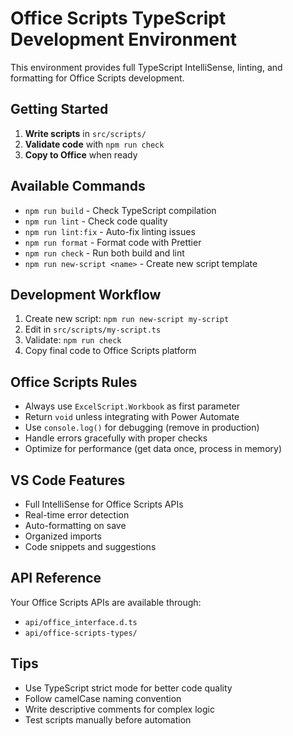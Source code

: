 # Office Scripts TypeScript Development Environment

This environment provides full TypeScript IntelliSense, linting, and formatting for Office Scripts development.

## Getting Started

1. **Write scripts** in `src/scripts/`
2. **Validate code** with `npm run check`
3. **Copy to Office** when ready

## Available Commands

- `npm run build` - Check TypeScript compilation
- `npm run lint` - Check code quality
- `npm run lint:fix` - Auto-fix linting issues
- `npm run format` - Format code with Prettier
- `npm run check` - Run both build and lint
- `npm run new-script <name>` - Create new script template

## Development Workflow

1. Create new script: `npm run new-script my-script`
2. Edit in `src/scripts/my-script.ts`
3. Validate: `npm run check`
4. Copy final code to Office Scripts platform

## Office Scripts Rules

- Always use `ExcelScript.Workbook` as first parameter
- Return `void` unless integrating with Power Automate
- Use `console.log()` for debugging (remove in production)
- Handle errors gracefully with proper checks
- Optimize for performance (get data once, process in memory)

## VS Code Features

- Full IntelliSense for Office Scripts APIs
- Real-time error detection
- Auto-formatting on save
- Organized imports
- Code snippets and suggestions

## API Reference

Your Office Scripts APIs are available through:

- `api/office_interface.d.ts`
- `api/office-scripts-types/`

## Tips

- Use TypeScript strict mode for better code quality
- Follow camelCase naming convention
- Write descriptive comments for complex logic
- Test scripts manually before automation
